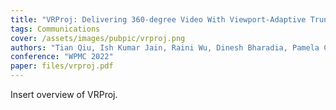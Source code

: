 ```yaml
---
title: "VRProj: Delivering 360-degree Video With Viewport-Adaptive Truncation"
tags: Communications
cover: /assets/images/pubpic/vrproj.png
authors: "Tian Qiu, Ish Kumar Jain, Raini Wu, Dinesh Bharadia, Pamela Cosman"
conference: "WPMC 2022"
paper: files/vrproj.pdf
---
```


Insert overview of VRProj.